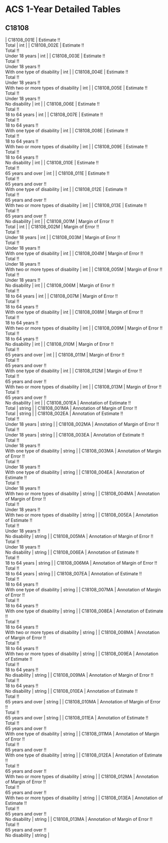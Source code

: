 # ACS 1-Year Detailed Tables

## C18108

| C18108_001E | Estimate !!<br>Total | int |
| C18108_002E | Estimate !!<br>Total !!<br>Under 18 years | int |
| C18108_003E | Estimate !!<br>Total !!<br>Under 18 years !!<br>With one type of disability | int |
| C18108_004E | Estimate !!<br>Total !!<br>Under 18 years !!<br>With two or more types of disability | int |
| C18108_005E | Estimate !!<br>Total !!<br>Under 18 years !!<br>No disability | int |
| C18108_006E | Estimate !!<br>Total !!<br>18 to 64 years | int |
| C18108_007E | Estimate !!<br>Total !!<br>18 to 64 years !!<br>With one type of disability | int |
| C18108_008E | Estimate !!<br>Total !!<br>18 to 64 years !!<br>With two or more types of disability | int |
| C18108_009E | Estimate !!<br>Total !!<br>18 to 64 years !!<br>No disability | int |
| C18108_010E | Estimate !!<br>Total !!<br>65 years and over | int |
| C18108_011E | Estimate !!<br>Total !!<br>65 years and over !!<br>With one type of disability | int |
| C18108_012E | Estimate !!<br>Total !!<br>65 years and over !!<br>With two or more types of disability | int |
| C18108_013E | Estimate !!<br>Total !!<br>65 years and over !!<br>No disability | int |
| C18108_001M | Margin of Error !!<br>Total | int |
| C18108_002M | Margin of Error !!<br>Total !!<br>Under 18 years | int |
| C18108_003M | Margin of Error !!<br>Total !!<br>Under 18 years !!<br>With one type of disability | int |
| C18108_004M | Margin of Error !!<br>Total !!<br>Under 18 years !!<br>With two or more types of disability | int |
| C18108_005M | Margin of Error !!<br>Total !!<br>Under 18 years !!<br>No disability | int |
| C18108_006M | Margin of Error !!<br>Total !!<br>18 to 64 years | int |
| C18108_007M | Margin of Error !!<br>Total !!<br>18 to 64 years !!<br>With one type of disability | int |
| C18108_008M | Margin of Error !!<br>Total !!<br>18 to 64 years !!<br>With two or more types of disability | int |
| C18108_009M | Margin of Error !!<br>Total !!<br>18 to 64 years !!<br>No disability | int |
| C18108_010M | Margin of Error !!<br>Total !!<br>65 years and over | int |
| C18108_011M | Margin of Error !!<br>Total !!<br>65 years and over !!<br>With one type of disability | int |
| C18108_012M | Margin of Error !!<br>Total !!<br>65 years and over !!<br>With two or more types of disability | int |
| C18108_013M | Margin of Error !!<br>Total !!<br>65 years and over !!<br>No disability | int |
| C18108_001EA | Annotation of Estimate !!<br>Total | string |
| C18108_001MA | Annotation of Margin of Error !!<br>Total | string |
| C18108_002EA | Annotation of Estimate !!<br>Total !!<br>Under 18 years | string |
| C18108_002MA | Annotation of Margin of Error !!<br>Total !!<br>Under 18 years | string |
| C18108_003EA | Annotation of Estimate !!<br>Total !!<br>Under 18 years !!<br>With one type of disability | string |
| C18108_003MA | Annotation of Margin of Error !!<br>Total !!<br>Under 18 years !!<br>With one type of disability | string |
| C18108_004EA | Annotation of Estimate !!<br>Total !!<br>Under 18 years !!<br>With two or more types of disability | string |
| C18108_004MA | Annotation of Margin of Error !!<br>Total !!<br>Under 18 years !!<br>With two or more types of disability | string |
| C18108_005EA | Annotation of Estimate !!<br>Total !!<br>Under 18 years !!<br>No disability | string |
| C18108_005MA | Annotation of Margin of Error !!<br>Total !!<br>Under 18 years !!<br>No disability | string |
| C18108_006EA | Annotation of Estimate !!<br>Total !!<br>18 to 64 years | string |
| C18108_006MA | Annotation of Margin of Error !!<br>Total !!<br>18 to 64 years | string |
| C18108_007EA | Annotation of Estimate !!<br>Total !!<br>18 to 64 years !!<br>With one type of disability | string |
| C18108_007MA | Annotation of Margin of Error !!<br>Total !!<br>18 to 64 years !!<br>With one type of disability | string |
| C18108_008EA | Annotation of Estimate !!<br>Total !!<br>18 to 64 years !!<br>With two or more types of disability | string |
| C18108_008MA | Annotation of Margin of Error !!<br>Total !!<br>18 to 64 years !!<br>With two or more types of disability | string |
| C18108_009EA | Annotation of Estimate !!<br>Total !!<br>18 to 64 years !!<br>No disability | string |
| C18108_009MA | Annotation of Margin of Error !!<br>Total !!<br>18 to 64 years !!<br>No disability | string |
| C18108_010EA | Annotation of Estimate !!<br>Total !!<br>65 years and over | string |
| C18108_010MA | Annotation of Margin of Error !!<br>Total !!<br>65 years and over | string |
| C18108_011EA | Annotation of Estimate !!<br>Total !!<br>65 years and over !!<br>With one type of disability | string |
| C18108_011MA | Annotation of Margin of Error !!<br>Total !!<br>65 years and over !!<br>With one type of disability | string |
| C18108_012EA | Annotation of Estimate !!<br>Total !!<br>65 years and over !!<br>With two or more types of disability | string |
| C18108_012MA | Annotation of Margin of Error !!<br>Total !!<br>65 years and over !!<br>With two or more types of disability | string |
| C18108_013EA | Annotation of Estimate !!<br>Total !!<br>65 years and over !!<br>No disability | string |
| C18108_013MA | Annotation of Margin of Error !!<br>Total !!<br>65 years and over !!<br>No disability | string |

